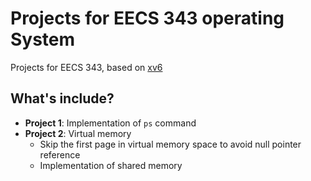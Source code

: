# Projects for EECS 343 operating System
Projects for EECS 343, based on [xv6](https://pdos.csail.mit.edu/6.828/2012/xv6.html)

## What's include?
- **Project 1**: Implementation of `ps` command
- **Project 2**: Virtual memory
    * Skip the first page in virtual memory space to avoid null pointer reference
    * Implementation of shared memory



